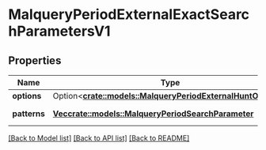 # MalqueryPeriodExternalExactSearchParametersV1

## Properties

Name | Type | Description | Notes
------------ | ------------- | ------------- | -------------
**options** | Option<[**crate::models::MalqueryPeriodExternalHuntOptions**](malquery.ExternalHuntOptions.md)> |  | [optional]
**patterns** | [**Vec<crate::models::MalqueryPeriodSearchParameter>**](malquery.SearchParameter.md) | Patterns to search for |

[[Back to Model list]](./README.md#documentation-for-models) [[Back to API list]](./README.md#documentation-for-api-endpoints) [[Back to README]](../README.md)
